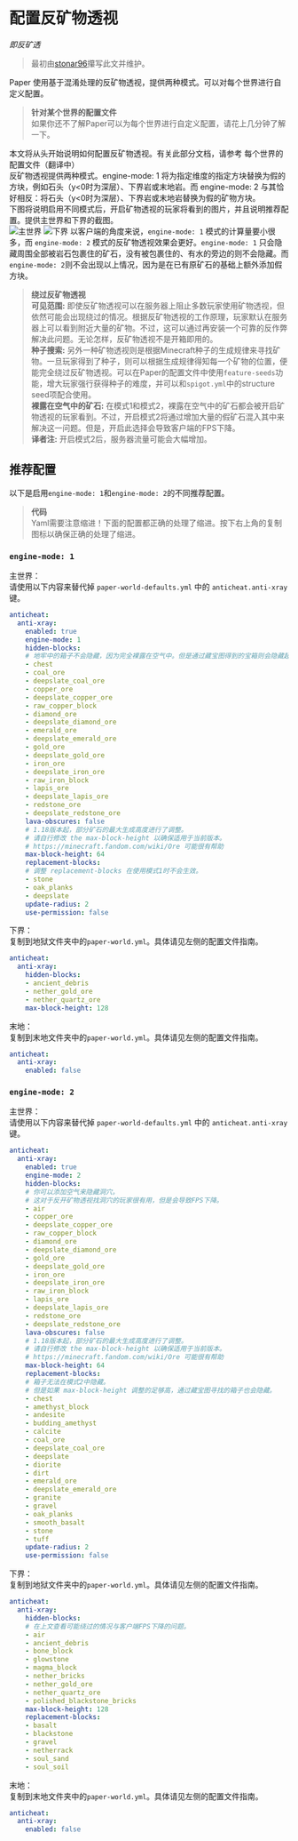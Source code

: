 # 配置反矿物透视
*即反矿透*  
> 最初由[stonar96](https://github.com/stonar96)攥写此文并维护。    

Paper 使用基于混淆处理的反矿物透视，提供两种模式。可以对每个世界进行自定义配置。  
> **针对某个世界的配置文件**   
> 如果你还不了解Paper可以为每个世界进行自定义配置，请花上几分钟了解一下。  

本文将从头开始说明如何配置反矿物透视。有关此部分文档，请参考 每个世界的配置文件（翻译中）  
反矿物透视提供两种模式。engine-mode: 1 将为指定维度的指定方块替换为假的方块，例如石头（y<0时为深层）、下界岩或末地岩。而 engine-mode: 2 与其恰好相反：将石头（y<0时为深层）、下界岩或末地岩替换为假的矿物方块。    
下图将说明启用不同模式后，开启矿物透视的玩家将看到的图片，并且说明推荐配置。提供主世界和下界的截图。  
![主世界](https://docs.papermc.io/assets/images/anti-xray-overworld-3443fb41851dc5d9082f2956268232a1.png)
![下界](https://docs.papermc.io/assets/images/anti-xray-nether-05e6e894ce876f94d4463e1f491d1030.png)
以客户端的角度来说，`engine-mode: 1` 模式的计算量要小很多，而 `engine-mode: 2` 模式的反矿物透视效果会更好。`engine-mode: 1` 只会隐藏周围全部被岩石包裹住的矿石，没有被包裹住的、有水的旁边的则不会隐藏。而`engine-mode: 2`则不会出现以上情况，因为是在已有原矿石的基础上额外添加假方块。

> **绕过反矿物透视**    
> **可见范围:** 即使反矿物透视可以在服务器上阻止多数玩家使用矿物透视，但依然可能会出现绕过的情况。根据反矿物透视的工作原理，玩家默认在服务器上可以看到附近大量的矿物。不过，这可以通过再安装一个可靠的反作弊解决此问题。无论怎样，反矿物透视不是开箱即用的。  
>  **种子搜索:** 另外一种矿物透视则是根据Minecraft种子的生成规律来寻找矿物。一旦玩家得到了种子，则可以根据生成规律得知每一个矿物的位置，便能完全绕过反矿物透视。可以在Paper的配置文件中使用`feature-seeds`功能，增大玩家强行获得种子的难度，并可以和`spigot.yml`中的structure seed项配合使用。   
>  **裸露在空气中的矿石:**  在模式1和模式2，裸露在空气中的矿石都会被开启矿物透视的玩家看到。不过，开启模式2将通过增加大量的假矿石混入其中来解决这一问题。但是，开启此选择会导致客户端的FPS下降。  
>  **译者注:** 开启模式2后，服务器流量可能会大幅增加。  

## 推荐配置
以下是启用`engine-mode: 1`和`engine-mode: 2`的不同推荐配置。  

> **代码**  
> Yaml需要注意缩进！下面的配置都正确的处理了缩进。按下右上角的复制图标以确保正确的处理了缩进。  

### `engine-mode: 1`
主世界：  
请使用以下内容来替代掉 `paper-world-defaults.yml` 中的 `anticheat.anti-xray` 键。  
```yaml
anticheat:
  anti-xray:
    enabled: true
    engine-mode: 1
    hidden-blocks:
    # 地牢中的箱子不会隐藏，因为完全裸露在空气中。但是通过藏宝图得到的宝箱则会隐藏起来。
    - chest
    - coal_ore
    - deepslate_coal_ore
    - copper_ore
    - deepslate_copper_ore
    - raw_copper_block
    - diamond_ore
    - deepslate_diamond_ore
    - emerald_ore
    - deepslate_emerald_ore
    - gold_ore
    - deepslate_gold_ore
    - iron_ore
    - deepslate_iron_ore
    - raw_iron_block
    - lapis_ore
    - deepslate_lapis_ore
    - redstone_ore
    - deepslate_redstone_ore
    lava-obscures: false
    # 1.18版本起，部分矿石的最大生成高度进行了调整。
    # 请自行修改 the max-block-height 以确保适用于当前版本。
    # https://minecraft.fandom.com/wiki/Ore 可能很有帮助
    max-block-height: 64
    replacement-blocks:
    # 调整 replacement-blocks 在使用模式1时不会生效。
    - stone
    - oak_planks
    - deepslate
    update-radius: 2
    use-permission: false
```
下界：  
复制到地狱文件夹中的`paper-world.yml`。具体请见左侧的配置文件指南。  
```yaml
anticheat:
  anti-xray:
    hidden-blocks:
    - ancient_debris
    - nether_gold_ore
    - nether_quartz_ore
    max-block-height: 128
```

末地：  
复制到末地文件夹中的`paper-world.yml`。具体请见左侧的配置文件指南。  
```yaml
anticheat:
  anti-xray:
    enabled: false
```

### `engine-mode: 2`
主世界：  
请使用以下内容来替代掉 `paper-world-defaults.yml` 中的 `anticheat.anti-xray` 键。  
```yaml
anticheat:
  anti-xray:
    enabled: true
    engine-mode: 2
    hidden-blocks:
    # 你可以添加空气来隐藏洞穴。
    # 这对于反开矿物透视找洞穴的玩家很有用，但是会导致FPS下降。
    - air
    - copper_ore
    - deepslate_copper_ore
    - raw_copper_block
    - diamond_ore
    - deepslate_diamond_ore
    - gold_ore
    - deepslate_gold_ore
    - iron_ore
    - deepslate_iron_ore
    - raw_iron_block
    - lapis_ore
    - deepslate_lapis_ore
    - redstone_ore
    - deepslate_redstone_ore
    lava-obscures: false
    # 1.18版本起，部分矿石的最大生成高度进行了调整。
    # 请自行修改 the max-block-height 以确保适用于当前版本。
    # https://minecraft.fandom.com/wiki/Ore 可能很有帮助
    max-block-height: 64
    replacement-blocks:
    # 箱子无法在模式2中隐藏。
    # 但是如果 max-block-height 调整的足够高，通过藏宝图寻找的箱子也会隐藏。
    - chest
    - amethyst_block
    - andesite
    - budding_amethyst
    - calcite
    - coal_ore
    - deepslate_coal_ore
    - deepslate
    - diorite
    - dirt
    - emerald_ore
    - deepslate_emerald_ore
    - granite
    - gravel
    - oak_planks
    - smooth_basalt
    - stone
    - tuff
    update-radius: 2
    use-permission: false
```

下界：  
复制到地狱文件夹中的`paper-world.yml`。具体请见左侧的配置文件指南。    
```yaml
anticheat:
  anti-xray:
    hidden-blocks:
    # 在上文查看可能绕过的情况与客户端FPS下降的问题。
    - air
    - ancient_debris
    - bone_block
    - glowstone
    - magma_block
    - nether_bricks
    - nether_gold_ore
    - nether_quartz_ore
    - polished_blackstone_bricks
    max-block-height: 128
    replacement-blocks:
    - basalt
    - blackstone
    - gravel
    - netherrack
    - soul_sand
    - soul_soil
```
末地：  
复制到末地文件夹中的`paper-world.yml`。具体请见左侧的配置文件指南。    
```yaml
anticheat:
  anti-xray:
    enabled: false
```
